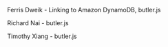 Ferris Dweik - Linking to Amazon DynamoDB, butler.js

Richard Nai - butler.js

Timothy Xiang - butler.js
